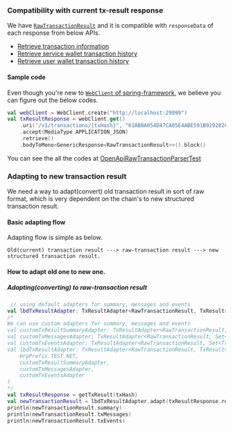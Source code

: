 ### Compatibility with current tx-result response

We
have [`RawTransactionResult`](../../libs/developers-tx-result-adapter/src/main/kotlin/com/linecorp/link/developers/txresult/v1/raw/model/raw-tx-result-models.kt#L27)
and it is compatible with `responseData` of each response from below APIs.

* [Retrieve transaction information](https://docs-blockchain.line.biz/api-guide/category-transactions#v1-transactions-txHash-get)
* [Retrieve service wallet transaction history](https://docs-blockchain.line.biz/api-guide/category-service-wallets/retrieve#v1-wallets-walletAddress-transactions-get)
* [Retrieve user wallet transaction history](https://docs-blockchain.line.biz/api-guide/category-users/retrieve#v1-users-userId-transactions-get)

#### Sample code

Even though you're new
to [`WebClient` of spring-framework](https://docs.spring.io/spring-framework/docs/5.3.x/javadoc-api/), we believe you
can figure out the below codes.

```kotlin
val webClient = WebClient.create("http://localhost:29999")
val txResultResponse = webClient.get()
    .uri("/v1/transactions/{txHash}", "61AB8A054D47CA05E4ABE591B929282CBCD7DACD5A4C8259020C566F0EC186BE")
    .accept(MediaType.APPLICATION_JSON)
    .retrieve()
    .bodyToMono<GenericResponse<RawTransactionResult>>().block()
```

You can see the all the codes
at [OpenApiRawTransactionParserTest](../../libs/developers-tx-result-adapter/src/main/kotlin/com/linecorp/link/developers/txresult/v1/raw/adapter/OpenApiRawTransactionParserTest.kt)

### Adapting to new transaction result

We need a way to adapt(convert) old transaction result in sort of raw format, which is very dependent on the chain's to
new structured transaction result.

#### Basic adapting flow

Adapting flow is simple as below.

 ```
 Old(current) transaction result ---> raw-transaction result ---> new structured transaction result.
 ```

#### How to adapt old one to new one.

##### Adapting(converting) to raw-transaction result

```kotlin
 // using default adapters for summary, messages and events
val lbdTxResultAdapter: TxResultAdapter<RawTransactionResult, TxResult> = LbdTxEventsAdapterV1 (HrpPrefix.TEST_NET)
/*
We can use custom adapters for summary, messages and events
val customTxResultSummaryAdapter: TxResultAdapter<RawTransactionResult, TxResultSummary> = CustomTxSummaryAdapterV1();
val customTxMessagesAdapter: TxResultAdapter<RawTransactionResult, Set<TxMessage>> = CustomTxMessageAdapterV1();
val customTxEventsAdapter: TxResultAdapter<RawTransactionResult, Set<TransactionEvent>> = CustomTxMessageAdapterV1();
val lbdTxResultAdapter: TxResultAdapter<RawTransactionResult, TxResult> = LbdTxEventsAdapterV1(
    HrpPrefix.TEST_NET,
    customTxResultSummaryAdapter,
    customTxMessagesAdapter,
    customTxEventsAdapter
)
*/
val txResultResponse = getTxResult(txHash)
val newTransactionResult = lbdTxResultAdapter.adapt(txResultResponse.responseData)
println(newTransactionResult.summary)
println(newTransactionResult.txMessages)
println(newTransactionResult.txEvents)
```

